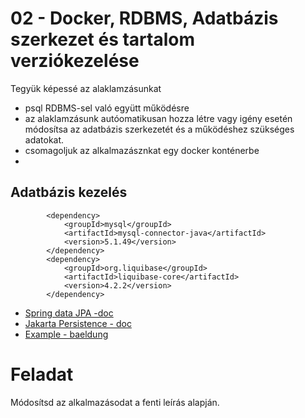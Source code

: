 # 02 - Docker, RDBMS, Adatbázis szerkezet és tartalom verziókezelése

Tegyük képessé az alaklamzásunkat
* psql RDBMS-sel való együtt működésre
* az alaklamzásunk autóomatikusan hozza létre vagy igény esetén módosítsa az adatbázis szerkezetét és a működéshez szükséges adatokat.
* csomagoljuk az alkalmazásznkat egy docker konténerbe
* 
## Adatbázis kezelés
```
        <dependency>
            <groupId>mysql</groupId>
            <artifactId>mysql-connector-java</artifactId>
            <version>5.1.49</version>
        </dependency>
        <dependency>
            <groupId>org.liquibase</groupId>
            <artifactId>liquibase-core</artifactId>
            <version>4.2.2</version>
        </dependency>
```
* [Spring data JPA -doc ](https://docs.spring.io/spring-data/jpa/docs/current/reference/html)
* [Jakarta Persistence - doc](https://jakarta.ee/specifications/persistence/3.0/jakarta-persistence-spec-3.0.html)
* [Example - baeldung](https://www.baeldung.com/the-persistence-layer-with-spring-data-jpa)

# Feladat
Módosítsd az alkalmazásodat a fenti leírás alapján.      
